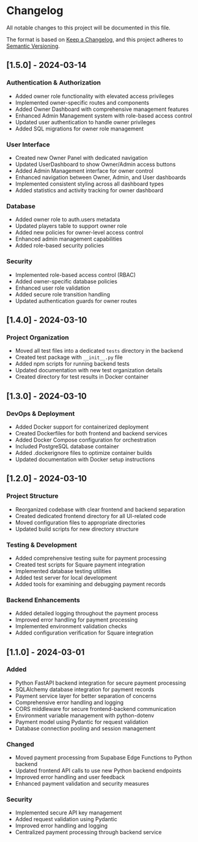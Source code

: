 # Changelog

All notable changes to this project will be documented in this file.

The format is based on [Keep a Changelog](https://keepachangelog.com/en/1.0.0/),
and this project adheres to [Semantic Versioning](https://semver.org/spec/v2.0.0.html).

## [1.5.0] - 2024-03-14

### Authentication & Authorization
- Added owner role functionality with elevated access privileges
- Implemented owner-specific routes and components
- Added Owner Dashboard with comprehensive management features
- Enhanced Admin Management system with role-based access control
- Updated user authentication to handle owner privileges
- Added SQL migrations for owner role management

### User Interface
- Created new Owner Panel with dedicated navigation
- Updated UserDashboard to show Owner/Admin access buttons
- Added Admin Management interface for owner control
- Enhanced navigation between Owner, Admin, and User dashboards
- Implemented consistent styling across all dashboard types
- Added statistics and activity tracking for owner dashboard

### Database
- Added owner role to auth.users metadata
- Updated players table to support owner role
- Added new policies for owner-level access control
- Enhanced admin management capabilities
- Added role-based security policies

### Security
- Implemented role-based access control (RBAC)
- Added owner-specific database policies
- Enhanced user role validation
- Added secure role transition handling
- Updated authentication guards for owner routes

## [1.4.0] - 2024-03-10

### Project Organization
- Moved all test files into a dedicated `tests` directory in the backend
- Created test package with `__init__.py` file
- Added npm scripts for running backend tests
- Updated documentation with new test organization details
- Created directory for test results in Docker container

## [1.3.0] - 2024-03-10

### DevOps & Deployment
- Added Docker support for containerized deployment
- Created Dockerfiles for both frontend and backend services
- Added Docker Compose configuration for orchestration
- Included PostgreSQL database container
- Added .dockerignore files to optimize container builds
- Updated documentation with Docker setup instructions

## [1.2.0] - 2024-03-10

### Project Structure
- Reorganized codebase with clear frontend and backend separation
- Created dedicated frontend directory for all UI-related code
- Moved configuration files to appropriate directories
- Updated build scripts for new directory structure

### Testing & Development
- Added comprehensive testing suite for payment processing
- Created test scripts for Square payment integration
- Implemented database testing utilities
- Added test server for local development
- Added tools for examining and debugging payment records

### Backend Enhancements
- Added detailed logging throughout the payment process
- Improved error handling for payment processing
- Implemented environment validation checks
- Added configuration verification for Square integration

## [1.1.0] - 2024-03-01

### Added
- Python FastAPI backend integration for secure payment processing
- SQLAlchemy database integration for payment records
- Payment service layer for better separation of concerns
- Comprehensive error handling and logging
- CORS middleware for secure frontend-backend communication
- Environment variable management with python-dotenv
- Payment model using Pydantic for request validation
- Database connection pooling and session management

### Changed
- Moved payment processing from Supabase Edge Functions to Python backend
- Updated frontend API calls to use new Python backend endpoints
- Improved error handling and user feedback
- Enhanced payment validation and security measures

### Security
- Implemented secure API key management
- Added request validation using Pydantic
- Improved error handling and logging
- Centralized payment processing through backend service 